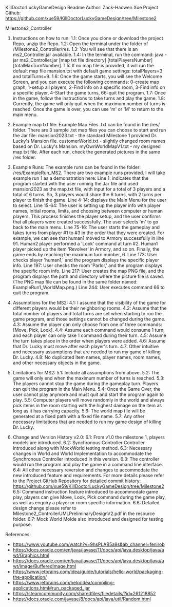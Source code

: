 KillDoctorLuckyGameDesign Readme
Author: Zack-Haowen Xue
Project Github: https://github.com/xue59/KillDoctorLuckyGameDesign/tree/Milestone2

Milestone2_Controller

1. Instructions on how to run:
   1.1: Once you clone or download the project Repo, unzip the Repo.
   1.2: Open the terminal under the folder of /Milestone2_Controller/res.
   1.3: You will see that there is an ms2_Controller.jar available.
   1.4: In the terminal, run the command: java -jar
   ms2_Controller.jar [map txt file directory] [totalPlayersNumber] [totalMaxTurnNumber].
   1.5: If no map file is provided, it will run the default map file mansion.txt with default game
   settings: totalPlayers=3 and totalTurns=9.
   1.6: Once the game starts, you will see the Welcome Screen, and you can execute the following
   commands: 0-create map graph, 1-setup all players, 2-Find info on a specific room, 3-Find info on
   a specific player, 4-Start the game turns, 66-quit the program.
   1.7: Once in the game, follow the instructions to take turns and play the game.
   1.8: Currently, the game will only quit when the maximum number of turns is reached. Once the
   game is over, you can use 'm' or 'M' to return to the main menu.

2. Example map txt file:
   Example Map Files .txt can be found in the /res/ folder. There are 3 sample .txt map files you
   can choose to start and run the Jar file:
   mansion2023.txt - the standard Milestone 1 provided Dr. Lucky's Mansion file.
   customerWorld.txt - slightly changed room names based on Dr. Lucky's Mansion.
   myOwnWorldMapV1.txt - my designed map.txt file.
   After each run, check the generated pictures in the same /res folder.

3. Example Runs:
   The example runs can be found in the folder: /res/ExampleRun_MS2.
   There are two example runs provided. I will take example run 1 as a demonstration here:
   Line 1: indicates that the program started with the user running the Jar file and used
   mansion2023 as the map.txt file, with input for a total of 3 players and a total of 6 turns. So,
   3 players would share the 6 turns, with 2 turns per player to finish the game.
   Line 4-14: displays the Main Menu for the user to select.
   Line 15-64: The user is setting up the player info with player names, initial rooms, limits, and
   choosing between computer or human players. This process finishes the player setup, and the user
   confirms that all players were created successfully. The user selects 'm' to go back to the main
   menu.
   Line 75-16: The user starts the gameplay and takes turns from player #1 to #3 in the order that
   they were created. For example, we can see that human1 moved to Armory successfully in line 91.
   Human2 player performed a 'Look' command at turn #2. Human1 player picked up the item 'Revolver'
   in Armory, and so on. Finally, the game ends by reaching the maximum turn number, 6.
   Line 173: User checks player 'human1,' and the program displays the specific player info.
   Line 197: User checks the room 'Parlor,' and the program displays the specific room info.
   Line 217: User creates the map PNG file, and the program displays the path and directory where
   the picture file is saved. (The PNG map file can be found in the same folder named:
   ExampleRun1_WorldMap.png.)
   Line 244: User executes command 66 to quit the program.

4. Assumptions for the MS2:
   4.1: I assume that the visibility of the game for different players would be their neighboring
   rooms.
   4.2: Assume that the total number of players and total turns are set when starting to run the
   game program, and those settings cannot be changed during the game.
   4.3: Assume the player can only choose from one of three commands: [Move, Pick, Look].
   4.4: Assume each command would consume 1 turn, and each player can only take 1 command during
   their turn.
   4.5: Assume the turn takes place in the order when players were added.
   4.6: Assume that Dr. Lucky must move after each player's turn.
   4.7: Other intuitive and necessary assumptions that are needed to run my game of killing Dr.
   Lucky.
   4.8: No duplicated item names, player names, room names, and other necessary objects in the game.

5. Limitations for MS2:
   5.1: Include all assumptions from above.
   5.2: The game will only end when the maximum number of turns is reached.
   5.3: The players cannot stop the game during the gameplay turn. Players can quit the program in
   the Main Menu.
   5.4: Once the Game Over, the user cannot play anymore and must quit and start the program again
   to play.
   5.5: Computer players will move randomly in the world and always pick items in the room starting
   with the highest damage on the item as long as it has carrying capacity.
   5.6: The world map file will be generated at a fixed path with a fixed file name.
   5.7: Any other necessary limitations that are needed to run my game design of killing Dr. Lucky.

6. Change and Version History v2.0:
   6.1: From v1.0 the milestone 1, players models are introduced.
   6.2: Synchronous Controller Controller introduced along with MockWorld testing method.
   6.3: Necessary changes in World and World Implementation to accommodate the Synchronous
   Controller introduced in this version.
   6.3: The controller would run the program and play the game in a command line interface.
   6.4: All other necessary reversion and changes to accommodate the new introduced feature and
   requirements. For more details please refer to the Project GitHub Repository for detailed commit
   history: https://github.com/xue59/KillDoctorLuckyGameDesign/tree/Milestone2
   6.5: Command instruction feature introduced to accommodate game play, players can give Move,
   Look, Pick command during the game play, as well as enquiry a player or room specific
   information.
   6.6: Detailed design change please refer to Milestone2_ControllerUMLPreliminaryDesignV2.pdf in
   the resource folder.
   6.7: Mock World Molde also introduced and designed for testing purpose.

References:

- https://www.youtube.com/watch?v=9hsPLAB5a9s&ab_channel=fenirob
- https://docs.oracle.com/en/java/javase/11/docs/api/java.desktop/java/awt/Graphics.html
- https://docs.oracle.com/en/java/javase/11/docs/api/java.desktop/java/awt/image/BufferedImage.html
- https://www.jetbrains.com/idea/guide/tutorials/hello-world/packaging-the-application/
- https://www.jetbrains.com/help/idea/compiling-applications.html#run_packaged_jar
- https://steamcommunity.com/sharedfiles/filedetails/?id=261218852
- https://docs.oracle.com/javase/8/docs/api/java/util/Random.html
